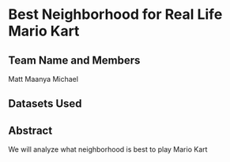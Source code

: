 # Best Neighborhood for Real Life Mario Kart

## Team Name and Members
Matt
Maanya
Michael

## Datasets Used


## Abstract
We will analyze what neighborhood is best to play Mario Kart
